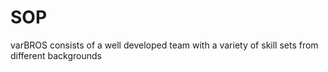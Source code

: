 # SOP
varBROS consists of a well developed team with a variety of skill sets from different backgrounds
